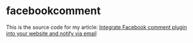 # facebookcomment
This is the source code for my article:
[Integrate Facebook comment plugin into your website and notify via email](https://vivavivugeek.blogspot.com/2018/01/integrate-facebook-comment-plugin-into-your-website-and-notify-via-email.html)
